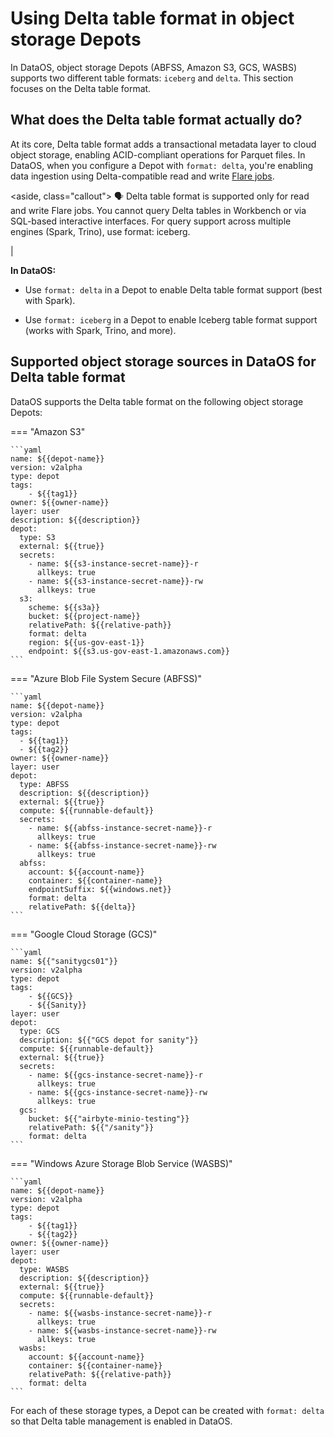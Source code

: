 # Using Delta table format in object storage Depots

In DataOS, object storage Depots (ABFSS, Amazon S3, GCS, WASBS) supports two different table formats: `iceberg` and `delta`.  This section focuses on the Delta table format.

## What does the Delta table format actually do?

At its core, Delta table format adds a transactional metadata layer to cloud object storage, enabling ACID-compliant operations for Parquet files. In DataOS, when you configure a Depot with `format: delta`, you're enabling data ingestion using Delta-compatible read and write [Flare jobs](/resources/stacks/flare/).

<aside, class="callout">
🗣️ Delta table format is supported only for read and write Flare jobs.
You cannot query Delta tables in Workbench or via SQL-based interactive interfaces.
For query support across multiple engines (Spark, Trino), use format: iceberg.
</aside>                     |


**In DataOS:**

- Use `format: delta` in a Depot to enable Delta table format support (best with Spark).

- Use `format: iceberg` in a Depot to enable Iceberg table format support (works with Spark, Trino, and more).


## Supported object storage sources in DataOS for Delta table format

DataOS supports the Delta table format on the following object storage Depots:

=== "Amazon S3"

    ```yaml
    name: ${{depot-name}}
    version: v2alpha
    type: depot
    tags:
        - ${{tag1}}
    owner: ${{owner-name}}
    layer: user
    description: ${{description}}
    depot:
      type: S3
      external: ${{true}}
      secrets:
        - name: ${{s3-instance-secret-name}}-r
          allkeys: true
        - name: ${{s3-instance-secret-name}}-rw
          allkeys: true
      s3:
        scheme: ${{s3a}}
        bucket: ${{project-name}}
        relativePath: ${{relative-path}}
        format: delta
        region: ${{us-gov-east-1}}
        endpoint: ${{s3.us-gov-east-1.amazonaws.com}}
    ```

=== "Azure Blob File System Secure (ABFSS)"

    ```yaml
    name: ${{depot-name}}
    version: v2alpha
    type: depot
    tags:
      - ${{tag1}}
      - ${{tag2}}
    owner: ${{owner-name}}
    layer: user
    depot:
      type: ABFSS
      description: ${{description}}
      external: ${{true}}
      compute: ${{runnable-default}}
      secrets:
        - name: ${{abfss-instance-secret-name}}-r
          allkeys: true
        - name: ${{abfss-instance-secret-name}}-rw
          allkeys: true
      abfss:
        account: ${{account-name}}
        container: ${{container-name}}
        endpointSuffix: ${{windows.net}}
        format: delta
        relativePath: ${{delta}}
    ```

=== "Google Cloud Storage (GCS)"

    ```yaml
    name: ${{"sanitygcs01"}}
    version: v2alpha
    type: depot
    tags:
        - ${{GCS}}
        - ${{Sanity}}
    layer: user
    depot:
      type: GCS
      description: ${{"GCS depot for sanity"}}
      compute: ${{runnable-default}}
      external: ${{true}}
      secrets:
        - name: ${{gcs-instance-secret-name}}-r
          allkeys: true
        - name: ${{gcs-instance-secret-name}}-rw
          allkeys: true
      gcs:
        bucket: ${{"airbyte-minio-testing"}}
        relativePath: ${{"/sanity"}}
        format: delta
    ```

=== "Windows Azure Storage Blob Service (WASBS)"

    ```yaml
    name: ${{depot-name}}
    version: v2alpha
    type: depot
    tags:
        - ${{tag1}}
        - ${{tag2}}
    owner: ${{owner-name}}
    layer: user
    depot:
      type: WASBS
      description: ${{description}}
      external: ${{true}}
      compute: ${{runnable-default}}
      secrets:
        - name: ${{wasbs-instance-secret-name}}-r
          allkeys: true
        - name: ${{wasbs-instance-secret-name}}-rw
          allkeys: true
      wasbs:
        account: ${{account-name}}
        container: ${{container-name}}
        relativePath: ${{relative-path}}
        format: delta
    ```

For each of these storage types, a Depot can be created with `format: delta` so that Delta table management is enabled in DataOS.